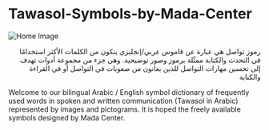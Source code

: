 # Tawasol-Symbols-by-Mada-Center


![Home Image](https://staging.madaportal.org/newTawasol/wp-content/uploads/2020/09/Home-Bg1.jpg)


<p align="right">رموز تواصل هي عبارة عن قاموس عربي/إنجليزي يتكون من الكلمات الأكثر استخدامًا في التحدث والكتابة ممثّلة برموز وصور توضيحية.  وهي جزء من مجموعة أدوات تهدف إلى تحسين مهارات التواصل للذين يعانون من صعوبات في التواصل أو في القراءة والكتابة
</p>

Welcome to our bilingual Arabic / English symbol dictionary of frequently used words in spoken and written communication (Tawasol in Arabic) represented by images and pictograms. It is hoped the freely available symbols designed by Mada Center.

